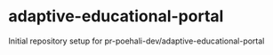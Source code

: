 # adaptive-educational-portal

Initial repository setup for pr-poehali-dev/adaptive-educational-portal